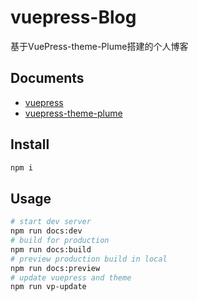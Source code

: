 # vuepress-Blog
基于VuePress-theme-Plume搭建的个人博客


## Documents

- [vuepress](https://vuepress.vuejs.org/)
- [vuepress-theme-plume](https://theme-plume.vuejs.press/)

## Install

```sh
npm i
```

## Usage

```sh
# start dev server
npm run docs:dev
# build for production
npm run docs:build
# preview production build in local
npm run docs:preview
# update vuepress and theme
npm run vp-update
```